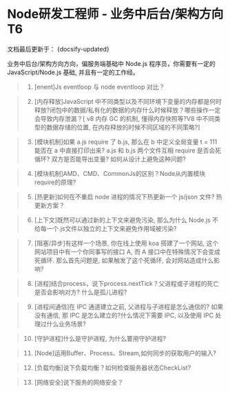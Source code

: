 # Node研发工程师 - 业务中后台/架构方向 T6
文档最后更新于： {docsify-updated}

业务中后台/架构方向方向，偏服务端基础中 Node.js 程序员，你需要有一定的 JavaScript/Node.js 基础, 并且有一定的工作经。

>1. [enent]Js eventloop 与 node eventloop 对比？

>2. [内存释放]JavaScript 中不同类型以及不同环境下变量的内存都是何时释放?闭包中的数据/私有化的数据的内存什么时候释放？哪些操作一定会导致内存泄漏？[ v8 内存 GC 的机制, 懂得内存快照等?V8 中不同类型的数据存储的位置, 在内存释放的时候不同区域的不同策略?]

>3. [模块机制]如果 a.js require 了 b.js, 那么在 b 中定义全局变量 t = 111 能否在 a 中直接打印出来? a.js 和 b.js 两个文件互相 require 是否会死循环? 双方是否能导出变量? 如何从设计上避免这种问题?

>4. [模块机制]AMD、CMD、CommonJs的区别？Node从内置模块require的原理?

>5. [热更新]如何在不重启 node 进程的情况下热更新一个 js/json 文件? 热更新方案？

>6. [上下文]既然可以通过新的上下文来避免污染, 那么为什么 Node.js 不给每一个.js文件以独立的上下文来避免作用域被污染? 

>7. [阻塞/异步]有这样一个场景, 你在线上使用 koa 搭建了一个网站, 这个网站项目中有一个你同事写的接口 A, 而 A 接口中在特殊情况下会变成死循环. 那么首先问题是, 如果触发了这个死循环, 会对网站造成什么影响?

>8. [进程]结合process，说下process.nextTick？父进程或子进程的死亡是否会影响对方? 什么是孤儿进程?

>9. [进程间通信]在 IPC 通道建立之前, 父进程与子进程是怎么通信的? 如果没有通信, 那 IPC 是怎么建立的?什么情况下需要 IPC, 以及使用 IPC 处理过什么业务场景?

>10. [守护进程]什么是守护进程, 为什么要用守护进程?

>11. [Node]运用Buffer、Process、Stream,如何同步的获取用户的输入?

>12. [负载均衡]说下负载均衡？如何检查服务器状态CheckList?

>13. [网络安全]说下服务的网络安全？









